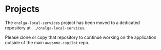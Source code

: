 # Projects

The `onelga-local-services` project has been moved to a dedicated repository at `../onelga-local-services`.

Please clone or copy that repository to continue working on the application outside of the main `awesome-copilot` repo.
